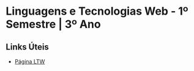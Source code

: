 # Linguagens e Tecnologias Web - 1º Semestre | 3º Ano

## Links Úteis

- [Página LTW](https://web.fe.up.pt/~arestivo/page/courses/2020/ltw/)
